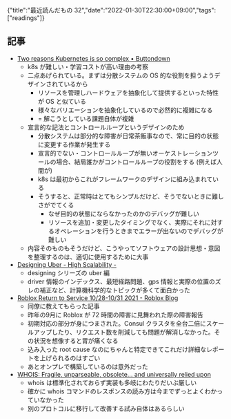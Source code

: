 {"title":"最近読んだもの 32","date":"2022-01-30T22:30:00+09:00","tags":["readings"]}

## 記事

- [Two reasons Kubernetes is so complex • Buttondown](https://buttondown.email/nelhage/archive/two-reasons-kubernetes-is-so-complex/)
	- k8s が難しい・学習コストが高い理由の考察
	- 二点あげられている。まずは分散システムの OS 的な役割を担うようデザインされているから
		- リソースを管理しハードウェアを抽象化して提供するといった特性が OS と似ている
		- 様々なバリエーションを抽象化しているので必然的に複雑になる
		- = 解こうとしている課題自体が複雑
	- 宣言的な記法とコントロールループというデザインのため
		- 分散システムは部分的な障害が日常茶飯事なので、常に目的の状態に変更する作業が発生する
		- 宣言的でない・コントロールループが無いオーケストレーションツールの場合、結局誰かがコントロールループの役割をする (例えば人間が)
		- k8s は最初からこれがフレームワークのデザインに組み込まれている
		- そうすると、正常時はとてもシンプルだけど、そうでないときに難しさがでてくる
			- なぜ目的の状態にならなかったのかのデバッグが難しい
			- リソースを追加・変更したタイミングでなく、実際にそれに対するオペレーションを行うときまでエラーが出ないのでデバッグが難しい
	- 内容そのものもそうだけど、こうやってソフトウェアの設計思想・意図を整理するのは、適切に使用するために大事
- [Designing Uber \- High Scalability \-](http://highscalability.com/blog/2022/1/25/designing-uber.html)
	- designing シリーズの uber 編
	- driver 情報のインデックス、最短経路問題、gps 情報と実際の位置のズレの補正など、計算機科学的なトピックが多くて面白かった
- [Roblox Return to Service 10/28\-10/31 2021 \- Roblox Blog](https://blog.roblox.com/2022/01/roblox-return-to-service-10-28-10-31-2021/)
	- 同僚に教えてもらった記事
	- 昨年の9月に Roblox が 72 時間の障害に見舞われた際の障害報告
	- 初期対応の部分が身につまされた。Consul クラスタを全台二倍にスケールアップしたり、リクエスト数を削減しても問題が解消しなかった。その状況を想像すると胃が痛くなる
	- 込み入った root cause なのにちゃんと特定できてこれだけ詳細なレポートを上げられるのはすごい
	- あとオンプレで構築しているのは意外だった
- [WHOIS: Fragile, unparseable, obsolete\.\.\. and universally relied upon](https://www.netmeister.org/blog/whois.html)
	- whois は標準化されておらず実装も多岐にわたりだいぶ厳しい
	- 確かに whois コマンドのレスポンスの読み方は今までずっとよくわかっていなかった
	- 別のプロトコルに移行して改善する試み自体はあるらしい
